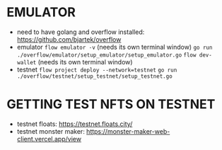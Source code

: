 # EMULATOR
- need to have golang and overflow installed: https://github.com/bjartek/overflow
- emulator
    `flow emulator -v` (needs its own terminal window)
    `go run ./overflow/emulator/setup_emulator/setup_emulator.go`
    `flow dev-wallet` (needs its own terminal window)
- testnet
    `flow project deploy --network=testnet`
    `go run ./overflow/testnet/setup_testnet/setup_testnet.go`

# GETTING TEST NFTS ON TESTNET
- testnet floats: https://testnet.floats.city/
- testnet monster maker: https://monster-maker-web-client.vercel.app/view
